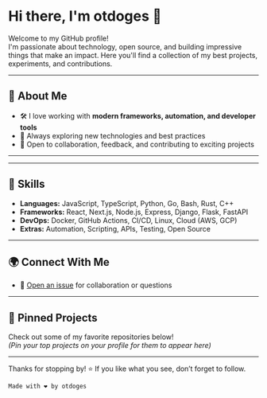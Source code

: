 # Hi there, I'm otdoges 👋

Welcome to my GitHub profile!  
I'm passionate about technology, open source, and building impressive things that make an impact. Here you'll find a collection of my best projects, experiments, and contributions.

---

## 🚀 About Me

- 🛠️ I love working with **modern frameworks, automation, and developer tools**
- 🌱 Always exploring new technologies and best practices
- 🤝 Open to collaboration, feedback, and contributing to exciting projects

---



---

## 💼 Skills

- **Languages:** JavaScript, TypeScript, Python, Go, Bash, Rust, C++
- **Frameworks:** React, Next.js, Node.js, Express, Django, Flask, FastAPI
- **DevOps:** Docker, GitHub Actions, CI/CD, Linux, Cloud (AWS, GCP)
- **Extras:** Automation, Scripting, APIs, Testing, Open Source

---

## 🌍 Connect With Me

- 💬 [Open an issue](https://github.com/otdoges/otdoges/issues) for collaboration or questions


---

## 📌 Pinned Projects

Check out some of my favorite repositories below!  
*(Pin your top projects on your profile for them to appear here)*

---

Thanks for stopping by! ⭐ If you like what you see, don’t forget to follow.

```
Made with ❤️ by otdoges
```
